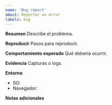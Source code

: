 ```yaml
---
name: 'Bug report'
about: Reportar un error
labels: bug
---
```


**Resumen**
Describe el problema.

**Reproducir**
Pasos para reproducir.

**Comportamiento esperado**
Qué debería ocurrir.

**Evidencia**
Capturas o logs.

**Entorno**

- SO:
- Navegador:

**Notas adicionales**
